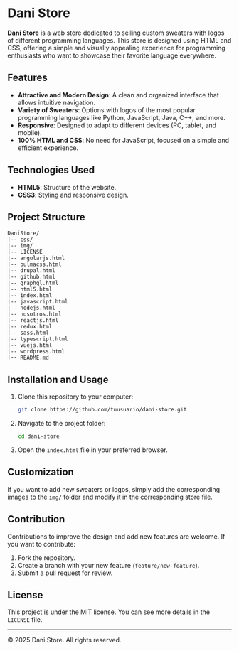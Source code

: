 # Dani Store

**Dani Store** is a web store dedicated to selling custom sweaters with logos of different programming languages. This store is designed using HTML and CSS, offering a simple and visually appealing experience for programming enthusiasts who want to showcase their favorite language everywhere.

## Features
- **Attractive and Modern Design**: A clean and organized interface that allows intuitive navigation.
- **Variety of Sweaters**: Options with logos of the most popular programming languages like Python, JavaScript, Java, C++, and more.
- **Responsive**: Designed to adapt to different devices (PC, tablet, and mobile).
- **100% HTML and CSS**: No need for JavaScript, focused on a simple and efficient experience.

## Technologies Used
- **HTML5**: Structure of the website.
- **CSS3**: Styling and responsive design.

## Project Structure
```
DaniStore/
|-- css/
|-- img/
|-- LICENSE
|-- angularjs.html
|-- bulmacss.html
|-- drupal.html
|-- github.html
|-- graphql.html
|-- html5.html
|-- index.html
|-- javascript.html
|-- nodejs.html
|-- nosotros.html
|-- reactjs.html
|-- redux.html
|-- sass.html
|-- typescript.html
|-- vuejs.html
|-- wordpress.html
|-- README.md
```

## Installation and Usage
1. Clone this repository to your computer:
   ```bash
   git clone https://github.com/tuusuario/dani-store.git
   ```
2. Navigate to the project folder:
   ```bash
   cd dani-store
   ```
3. Open the `index.html` file in your preferred browser.

## Customization
If you want to add new sweaters or logos, simply add the corresponding images to the `img/` folder and modify it in the corresponding store file.

## Contribution
Contributions to improve the design and add new features are welcome. If you want to contribute:
1. Fork the repository.
2. Create a branch with your new feature (`feature/new-feature`).
3. Submit a pull request for review.

## License
This project is under the MIT license. You can see more details in the `LICENSE` file.

---
© 2025 Dani Store. All rights reserved.

